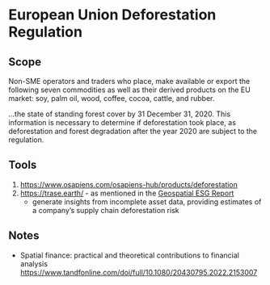 # European Union Deforestation Regulation

## Scope

Non-SME operators and traders who place, make available or export the following seven commodities as well as their derived products on the EU market: soy, palm oil, wood, coffee, cocoa, cattle, and rubber.

...the state of standing forest cover by 31 December 31, 2020. This information is necessary to determine if deforestation took place, as deforestation and forest degradation after the year 2020 are subject to the regulation.

## Tools

1. https://www.osapiens.com/osapiens-hub/products/deforestation
2. https://trase.earth/ - as mentioned in the [Geospatial ESG Report](https://wwfint.awsassets.panda.org/downloads/geospatial_esg_report.pdf)
    - generate insights from incomplete asset data, providing estimates of a company’s supply chain deforestation risk

## Notes

- Spatial finance: practical and theoretical contributions to financial analysis https://www.tandfonline.com/doi/full/10.1080/20430795.2022.2153007



